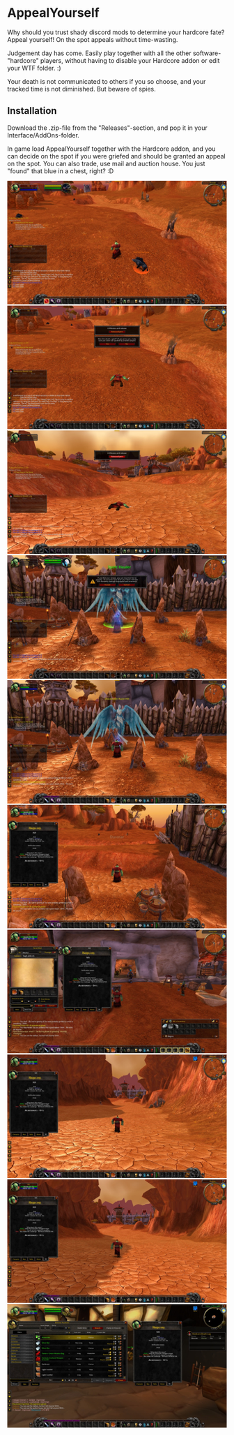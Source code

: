 # AppealYourself

Why should you trust shady discord mods to determine your hardcore fate? Appeal yourself! On the spot appeals without time-wasting.

Judgement day has come. Easily play together with all the other software-"hardcore" players, without having to disable your Hardcore addon or edit your WTF folder. :)

Your death is not communicated to others if you so choose, and your tracked time is not diminished. But beware of spies.

## Installation

Download the .zip-file from the "Releases"-section, and pop it in your Interface/AddOns-folder.

In game load AppealYourself together with the Hardcore addon, and you can decide on the spot if you were griefed and should be granted an appeal on the spot. You can also trade, use mail and auction house. You just "found" that blue in a chest, right? :D

![](https://github.com/skullofguldan/AppealYourself/blob/main/img/1.jpg?raw=true)
![](https://github.com/skullofguldan/AppealYourself/blob/main/img/2.jpg?raw=true)
![](https://github.com/skullofguldan/AppealYourself/blob/main/img/3.jpg?raw=true)
![](https://github.com/skullofguldan/AppealYourself/blob/main/img/4.jpg?raw=true)
![](https://github.com/skullofguldan/AppealYourself/blob/main/img/5.jpg?raw=true)
![](https://github.com/skullofguldan/AppealYourself/blob/main/img/6.jpg?raw=true)
![](https://github.com/skullofguldan/AppealYourself/blob/main/img/7.jpg?raw=true)
![](https://github.com/skullofguldan/AppealYourself/blob/main/img/8.jpg?raw=true)
![](https://github.com/skullofguldan/AppealYourself/blob/main/img/9.jpg?raw=true)
![](https://github.com/skullofguldan/AppealYourself/blob/main/img/10.jpg?raw=true)
